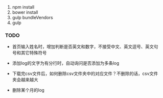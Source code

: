 1. npm install
2. bower install
3. gulp bundleVendors
4. gulp

### TODO
- 首页输入姓名时，增加判断是否英文和数字，不接受中文、英文逗号、英文句号和其它特殊符号
- 添加log的文字为有分行时，自动询问是否添加为多条log

- 下载完csv文件后，如何删除csv文件夹中的对应文件？不删除的话，csv文件夹会越来越大
- 删除某个月的log
